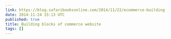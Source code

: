 ```yaml
---
link: https://blog.safaribooksonline.com/2014/11/22/ecommerce-building-blocks-part-1/
date: 2014-11-24 15:13 UTC
published: true
title: Building blocks of commerce website
tags: []
---
```



